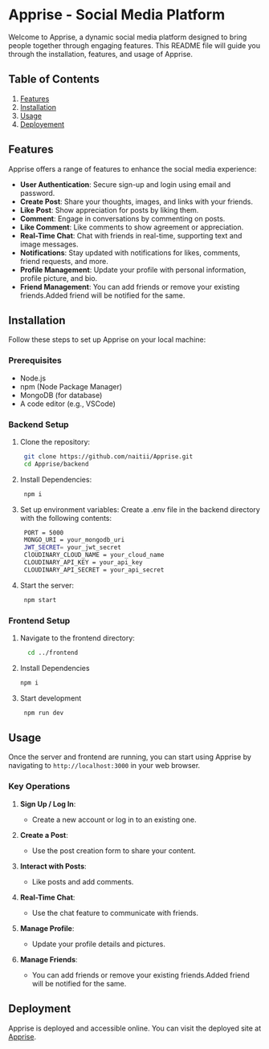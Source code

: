 # Apprise - Social Media Platform

Welcome to Apprise, a dynamic social media platform designed to bring people together through engaging features. This README file will guide you through the installation, features, and usage of Apprise.

## Table of Contents

1. [Features](#features)
2. [Installation](#installation)
3. [Usage](#usage)
4. [Deployement](#deployment)

## Features

Apprise offers a range of features to enhance the social media experience:

- **User Authentication**: Secure sign-up and login using email and password.
- **Create Post**: Share your thoughts, images, and links with your friends.
- **Like Post**: Show appreciation for posts by liking them.
- **Comment**: Engage in conversations by commenting on posts.
- **Like Comment**: Like comments to show agreement or appreciation.
- **Real-Time Chat**: Chat with friends in real-time, supporting text and image messages.
- **Notifications**: Stay updated with notifications for likes, comments, friend requests, and more.
- **Profile Management**: Update your profile with personal information, profile picture, and bio.
- **Friend Management**: You can add friends or remove your existing friends.Added friend will be notified for the same.

## Installation

Follow these steps to set up Apprise on your local machine:

### Prerequisites

- Node.js
- npm (Node Package Manager)
- MongoDB (for database)
- A code editor (e.g., VSCode)

### Backend Setup

1. Clone the repository:
   ```sh
    git clone https://github.com/naitii/Apprise.git
    cd Apprise/backend

2. Install Dependencies:
   ```sh
    npm i
3. Set up environment variables:
    Create a .env file in the backend directory with the following contents:
   ```sh
    PORT = 5000
    MONGO_URI = your_mongodb_uri
    JWT_SECRET= your_jwt_secret
    ClOUDINARY_CLOUD_NAME = your_cloud_name
    CLOUDINARY_API_KEY = your_api_key
    CLOUDINARY_API_SECRET = your_api_secret
3. Start the server:
   ```sh
    npm start

### Frontend Setup
1. Navigate to the frontend directory:
   ```sh
     cd ../frontend
2. Install Dependencies
     ```sh
     npm i
3. Start development
    ```sh
     npm run dev

## Usage

Once the server and frontend are running, you can start using Apprise by navigating to `http://localhost:3000` in your web browser.

### Key Operations

1. **Sign Up / Log In**:
   - Create a new account or log in to an existing one.

2. **Create a Post**:
   - Use the post creation form to share your content.

3. **Interact with Posts**:
   - Like posts and add comments.

4. **Real-Time Chat**:
   - Use the chat feature to communicate with friends.

5. **Manage Profile**:
   - Update your profile details and pictures.

6. **Manage Friends**:
   - You can add friends or remove your existing friends.Added friend will be notified for the same.
  
## Deployment

Apprise is deployed and accessible online. You can visit the deployed site at [Apprise](https://apprise-g8yj.onrender.com).

    
